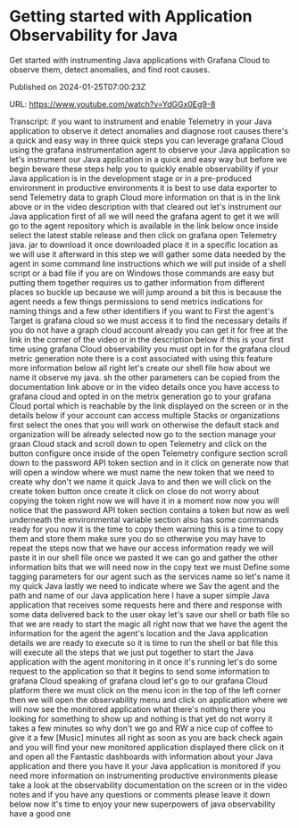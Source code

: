 # Getting started with Application Observability for Java

Get started with instrumenting Java applications with Grafana Cloud to observe them, detect anomalies, and find root causes.

Published on 2024-01-25T07:00:23Z

URL: https://www.youtube.com/watch?v=YdGGx0Eg9-8

Transcript: if you want to instrument and enable Telemetry in your Java application to observe it detect anomalies and diagnose root causes there's a quick and easy way in three quick steps you can leverage grafana Cloud using the grafana instrumentation agent to observe your Java application so let's instrument our Java application in a quick and easy way but before we begin beware these steps help you to quickly enable observability if your Java application is in the development stage or in a pre-produced environment in productive environments it is best to use data exporter to send Telemetry data to graph Cloud more information on that is in the link above or in the video description with that cleared out let's instrument our Java application first of all we will need the grafana agent to get it we will go to the agent repository which is available in the link below once inside select the latest stable release and then click on grafana open Telemetry java. jar to download it once downloaded place it in a specific location as we will use it afterward in this step we will gather some data needed by the agent in some command line instructions which we will put inside of a shell script or a bad file if you are on Windows those commands are easy but putting them together requires us to gather information from different places so buckle up because we will jump around a bit this is because the agent needs a few things permissions to send metrics indications for naming things and a few other identifiers if you want to First the agent's Target is grafana cloud so we must access it to find the necessary details if you do not have a graph cloud account already you can get it for free at the link in the corner of the video or in the description below if this is your first time using grafana Cloud observability you must opt in for the grafana cloud metric generation note there is a cost associated with using this feature more information below all right let's create our shell file how about we name it observe my java. sh the other parameters can be copied from the documentation link above or in the video details once you have access to grafana cloud and opted in on the metrix generation go to your grafana Cloud portal which is reachable by the link displayed on the screen or in the details below if your account can access multiple Stacks or organizations first select the ones that you will work on otherwise the default stack and organization will be already selected now go to the section manage your graan Cloud stack and scroll down to open Telemetry and click on the button configure once inside of the open Telemetry configure section scroll down to the password API token section and in it click on generate now that will open a window where we must name the new token that we need to create why don't we name it quick Java to and then we will click on the create token button once create it click on close do not worry about copying the token right now we will have it in a moment now now you will notice that the password API token section contains a token but now as well underneath the environmental variable section also has some commands ready for you now it is the time to copy them warning this is a time to copy them and store them make sure you do so otherwise you may have to repeat the steps now that we have our access information ready we will paste it in our shell file once we pasted it we can go and gather the other information bits that we will need now in the copy text we must Define some tagging parameters for our agent such as the services name so let's name it my quick Java lastly we need to indicate where we Sav the agent and the path and name of our Java application here I have a super simple Java application that receives some requests here and there and response with some data delivered back to the user okay let's save our shell or bath file so that we are ready to start the magic all right now that we have the agent the information for the agent the agent's location and the Java application details we are ready to execute so it is time to run the shell or bat file this will execute all the steps that we just put together to start the Java application with the agent monitoring in it once it's running let's do some request to the application so that it begins to send some information to grafana Cloud speaking of grafana cloud let's go to our grafana Cloud platform there we must click on the menu icon in the top of the left corner then we will open the observability menu and click on application where we will now see the monitored application what there's nothing there you looking for something to show up and nothing is that yet do not worry it takes a few minutes so why don't we go and RW a nice cup of coffee to give it a few [Music] minutes all right as soon as you are back check again and you will find your new monitored application displayed there click on it and open all the Fantastic dashboards with information about your Java application and there you have it your Java application is monitored if you need more information on instrumenting productive environments please take a look at the observability documentation on the screen or in the video notes and if you have any questions or comments please leave it down below now it's time to enjoy your new superpowers of java observability have a good one

